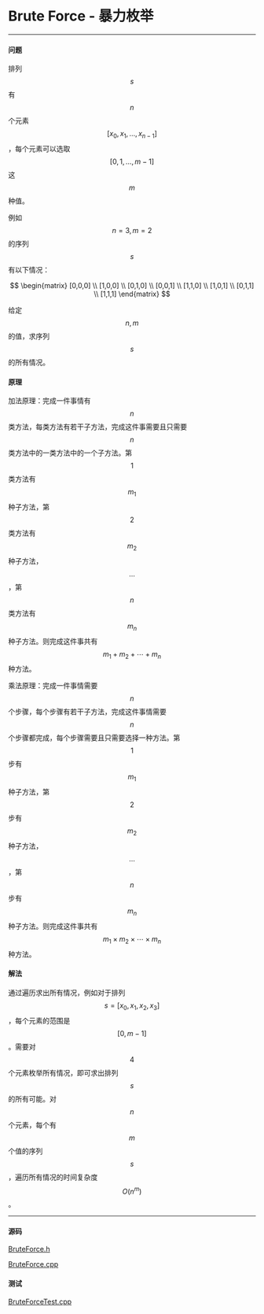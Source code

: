 <script type="text/javascript" src="https://cdnjs.cloudflare.com/ajax/libs/mathjax/2.7.1/MathJax.js?config=TeX-AMS-MML_HTMLorMML"></script>

# Brute Force - 暴力枚举

--------

#### 问题

排列$$ s $$有$$ n $$个元素$$ [x_0,x_1, \dots ,x_{n-1}] $$，每个元素可以选取$$ [0, 1, \dots, m-1] $$这$$ m $$种值。

例如$$ n = 3, m = 2 $$的序列$$ s $$有以下情况：

$$
\begin{matrix}
[0,0,0] \\
[1,0,0] \\
[0,1,0] \\
[0,0,1] \\
[1,1,0] \\
[1,0,1] \\
[0,1,1] \\
[1,1,1]
\end{matrix}
$$

给定$$ n, m $$的值，求序列$$ s $$的所有情况。

#### 原理

加法原理：完成一件事情有$$ n $$类方法，每类方法有若干子方法，完成这件事需要且只需要$$ n $$类方法中的一类方法中的一个子方法。第$$ 1 $$类方法有$$ m_1 $$种子方法，第$$ 2 $$类方法有$$ m_2 $$种子方法，$$ \dots $$，第$$ n $$类方法有$$ m_n $$种子方法。则完成这件事共有$$ m_1 + m_2 + \cdots + m_n $$种方法。

乘法原理：完成一件事情需要$$ n $$个步骤，每个步骤有若干子方法，完成这件事情需要$$ n $$个步骤都完成，每个步骤需要且只需要选择一种方法。第$$ 1 $$步有$$ m_1 $$种子方法，第$$ 2 $$步有$$ m_2 $$种子方法，$$ \dots $$，第$$ n $$步有$$ m_n $$种子方法。则完成这件事共有$$ m_1 \times m_2 \times \cdots \times m_n $$种方法。

#### 解法

通过遍历求出所有情况，例如对于排列$$ s = [x_0,x_1,x_2,x_3] $$，每个元素的范围是$$ [0,m-1] $$。需要对$$ 4 $$个元素枚举所有情况，即可求出排列$$ s $$的所有可能。对$$ n $$个元素，每个有$$ m $$个值的序列$$ s $$，遍历所有情况的时间复杂度$$ O(n^m) $$。

--------

#### 源码

[BruteForce.h](https://github.com/linrongbin16/Way-to-Algorithm/blob/master/src/Search/BruteForce.h)

[BruteForce.cpp](https://github.com/linrongbin16/Way-to-Algorithm/blob/master/src/Search/BruteForce.cpp)

#### 测试

[BruteForceTest.cpp](https://github.com/linrongbin16/Way-to-Algorithm/blob/master/src/Search/BruteForceTest.cpp)
